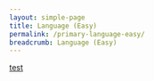 ```yaml
---
layout: simple-page
title: Language (Easy)
permalink: /primary-language-easy/
breadcrumb: Language (Easy)
---
```

[test](/placeholder-primary-language-easy/)
